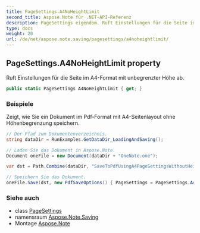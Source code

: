 ```yaml
---
title: PageSettings.A4NoHeightLimit
second_title: Aspose.Note für .NET-API-Referenz
description: PageSettings eigendom. Ruft Einstellungen für die Seite im A4Format mit unbegrenzter Höhe ab.
type: docs
weight: 20
url: /de/net/aspose.note.saving/pagesettings/a4noheightlimit/
---
```

## PageSettings.A4NoHeightLimit property

Ruft Einstellungen für die Seite im A4-Format mit unbegrenzter Höhe ab.

```csharp
public static PageSettings A4NoHeightLimit { get; }
```

### Beispiele

Zeigt, wie Sie ein Dokument im Pdf-Format mit A4-Seitenlayout ohne Höhenbegrenzung speichern.

```csharp
// Der Pfad zum Dokumentenverzeichnis.
string dataDir = RunExamples.GetDataDir_LoadingAndSaving();

// Laden Sie das Dokument in Aspose.Note.
Document oneFile = new Document(dataDir + "OneNote.one");

var dst = Path.Combine(dataDir, "SaveToPdfUsingA4PageSettingsWithoutHeightLimit.pdf");

// Speichern Sie das Dokument.
oneFile.Save(dst, new PdfSaveOptions() { PageSettings = PageSettings.A4NoHeightLimit });
```

### Siehe auch

* class [PageSettings](../)
* namensraum [Aspose.Note.Saving](../../pagesettings/)
* Montage [Aspose.Note](../../../)


